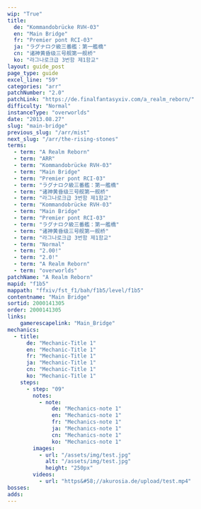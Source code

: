 ```yaml
---
wip: "True"
title:
  de: "Kommandobrücke RVH-03"
  en: "Main Bridge"
  fr: "Premier pont RCI-03"
  ja: "ラグナロク級三番艦：第一艦橋"
  cn: "诸神黄昏级三号舰第一舰桥"
  ko: "라그나로크급 3번함 제1함교"
layout: guide_post
page_type: guide
excel_line: "59"
categories: "arr"
patchNumber: "2.0"
patchLink: "https://de.finalfantasyxiv.com/a_realm_reborn/"
difficulty: "Normal"
instanceType: "overworlds"
date: "2013.08.27"
slug: "main-bridge"
previous_slug: "/arr/mist"
next_slug: "/arr/the-rising-stones"
terms:
  - term: "A Realm Reborn"
  - term: "ARR"
  - term: "Kommandobrücke RVH-03"
  - term: "Main Bridge"
  - term: "Premier pont RCI-03"
  - term: "ラグナロク級三番艦：第一艦橋"
  - term: "诸神黄昏级三号舰第一舰桥"
  - term: "라그나로크급 3번함 제1함교"
  - term: "Kommandobrücke RVH-03"
  - term: "Main Bridge"
  - term: "Premier pont RCI-03"
  - term: "ラグナロク級三番艦：第一艦橋"
  - term: "诸神黄昏级三号舰第一舰桥"
  - term: "라그나로크급 3번함 제1함교"
  - term: "Normal"
  - term: "2.00!"
  - term: "2.0!"
  - term: "A Realm Reborn"
  - term: "overworlds"
patchName: "A Realm Reborn"
mapid: "f1b5"
mappath: "ffxiv/fst_f1/bah/f1b5/level/f1b5"
contentname: "Main Bridge"
sortid: 2000141305
order: 2000141305
links:
    gamerescapelink: "Main_Bridge"
mechanics:
  - title:
      de: "Mechanic-Title 1"
      en: "Mechanic-Title 1"
      fr: "Mechanic-Title 1"
      ja: "Mechanic-Title 1"
      cn: "Mechanic-Title 1"
      ko: "Mechanic-Title 1"
    steps:
      - step: "09"
        notes:
          - note:
              de: "Mechanics-note 1"
              en: "Mechanics-note 1"
              fr: "Mechanics-note 1"
              ja: "Mechanics-note 1"
              cn: "Mechanics-note 1"
              ko: "Mechanics-note 1"
        images:
          - url: "/assets/img/test.jpg"
            alt: "/assets/img/test.jpg"
            height: "250px"
        videos:
          - url: "https&#58;//akurosia.de/upload/test.mp4"
bosses:
adds:
---
```

